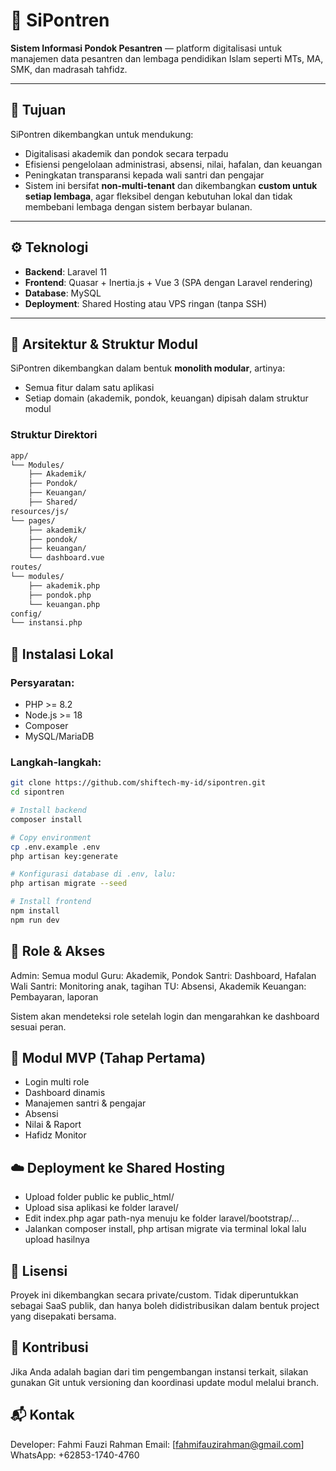 # 🕌 SiPontren
**Sistem Informasi Pondok Pesantren** — platform digitalisasi untuk manajemen data pesantren dan lembaga pendidikan Islam seperti MTs, MA, SMK, dan madrasah tahfidz.

---

## 📌 Tujuan
SiPontren dikembangkan untuk mendukung:
- Digitalisasi akademik dan pondok secara terpadu
- Efisiensi pengelolaan administrasi, absensi, nilai, hafalan, dan keuangan
- Peningkatan transparansi kepada wali santri dan pengajar
- Sistem ini bersifat **non-multi-tenant** dan dikembangkan **custom untuk setiap lembaga**, agar fleksibel dengan kebutuhan lokal dan tidak membebani lembaga dengan sistem berbayar bulanan.

---

## ⚙️ Teknologi
- **Backend**: Laravel 11
- **Frontend**: Quasar + Inertia.js + Vue 3 (SPA dengan Laravel rendering)
- **Database**: MySQL
- **Deployment**: Shared Hosting atau VPS ringan (tanpa SSH)

---

## 🧱 Arsitektur & Struktur Modul
SiPontren dikembangkan dalam bentuk **monolith modular**, artinya:
- Semua fitur dalam satu aplikasi
- Setiap domain (akademik, pondok, keuangan) dipisah dalam struktur modul

### Struktur Direktori
```bash
app/
└── Modules/
    ├── Akademik/
    ├── Pondok/
    ├── Keuangan/
    ├── Shared/
resources/js/
└── pages/
    ├── akademik/
    ├── pondok/
    ├── keuangan/
    └── dashboard.vue
routes/
└── modules/
    ├── akademik.php
    ├── pondok.php
    └── keuangan.php
config/
└── instansi.php
```

## 🚀 Instalasi Lokal
### Persyaratan:
- PHP >= 8.2
- Node.js >= 18
- Composer
- MySQL/MariaDB

### Langkah-langkah:
```bash
git clone https://github.com/shiftech-my-id/sipontren.git
cd sipontren

# Install backend
composer install

# Copy environment
cp .env.example .env
php artisan key:generate

# Konfigurasi database di .env, lalu:
php artisan migrate --seed

# Install frontend
npm install
npm run dev
```

## 👥 Role & Akses

Admin: Semua modul
Guru: Akademik, Pondok
Santri: Dashboard, Hafalan
Wali Santri: Monitoring anak, tagihan
TU: Absensi, Akademik
Keuangan: Pembayaran, laporan

Sistem akan mendeteksi role setelah login dan mengarahkan ke dashboard sesuai peran.

## 🎯 Modul MVP (Tahap Pertama)
- Login multi role
- Dashboard dinamis
- Manajemen santri & pengajar
- Absensi
- Nilai & Raport
- Hafidz Monitor

## ☁️ Deployment ke Shared Hosting
- Upload folder public ke public_html/
- Upload sisa aplikasi ke folder laravel/
- Edit index.php agar path-nya menuju ke folder laravel/bootstrap/...
- Jalankan composer install, php artisan migrate via terminal lokal lalu upload hasilnya

## 📄 Lisensi
Proyek ini dikembangkan secara private/custom. Tidak diperuntukkan sebagai SaaS publik, dan hanya boleh didistribusikan dalam bentuk project yang disepakati bersama.

## 🙏 Kontribusi
Jika Anda adalah bagian dari tim pengembangan instansi terkait, silakan gunakan Git untuk versioning dan koordinasi update modul melalui branch.

## 📬 Kontak
Developer: Fahmi Fauzi Rahman
Email: [fahmifauzirahman@gmail.com]
WhatsApp: +62853-1740-4760
